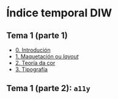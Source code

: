 # Índice temporal DIW

## Tema 1 (parte 1)

- [0. Introdución](./tema-1-parte-1/0-introducion.md)
- [1. Maquetación ou _layout_](./tema-1-parte-1/1-maquetacion-ou-layout.md)
- [2. Teoría da cor](./tema-1-parte-1/2-teoria-da-cor.md)
- [3. Tipografía](./tema-1-parte-1/3-tipografia.md)

## Tema 1 (parte 2): `a11y`
